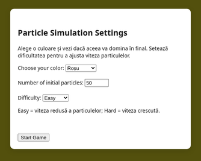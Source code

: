 <!DOCTYPE html>
<html lang="en">
<head>
    <meta charset="UTF-8">
    <meta name="viewport" content="width=device-width, initial-scale=1.0">
    <title>Particle Simulation</title>
    <style>
        body, html {
            height: 100%;
            margin: 0;
            padding: 0;
            font-family: 'Segoe UI', Tahoma, Geneva, Verdana, sans-serif;
            background-color: #53500d;
            display: flex;
            justify-content: center;
            align-items: center;
            overflow: hidden;
        }
        canvas {
            position: fixed;
            top: 0;
            left: 0;
            width: 100%;
            height: 100%;
            pointer-events: none;
            z-index: -1;
        }
        #menu {
            position: fixed;
            top: 20%;
            left: 50%;
            transform: translate(-50%, -20%);
            background-color: #fff;
            padding: 20px;
            border-radius: 10px;
            box-shadow: 0 4px 16px rgba(0, 0, 0, 0.15);
            z-index: 2;
        }
        #hud {
            position: fixed;
            top: 10px;
            left: 10px;
            background-color: rgba(255, 255, 255, 0.8);
            padding: 10px;
            border-radius: 5px;
            font-size: 14px;
            z-index: 1;
        }
        #restartButton {
            position: fixed;
            top: 10px;
            right: 10px;
            background-color: #a1887f;
            color: #ffffff;
            border: none;
            border-radius: 5px;
            padding: 10px;
            cursor: pointer;
            z-index: 2;
        }
    </style>
</head>
<body>

<div id="menu">
    <h2>Particle Simulation Settings</h2>
    <p>Alege o culoare și vezi dacă aceea va domina în final. Setează dificultatea pentru a ajusta viteza particulelor.</p>
    <label for="color">Choose your color:</label>
    <select id="color">
        <option value="rgba(255, 0, 0, 0.5)">Roșu</option>
        <option value="rgba(0, 128, 0, 0.5)">Verde</option>
        <option value="rgba(0, 0, 255, 0.5)">Albastru</option>
        <option value="rgba(255, 165, 0, 0.5)">Portocaliu</option>
        <option value="rgba(128, 0, 128, 0.5)">Mov</option>
        <option value="rgba(0, 255, 255, 0.5)">Cyan</option>
    </select>
    <br><br>
    <label for="numParticles">Number of initial particles:</label>
    <input type="number" id="numParticles" min="10" max="200" value="50">
    <br><br>
    <label for="difficulty">Difficulty:</label>
    <select id="difficulty" onchange="showDifficultyDescription()">
        <option value="easy">Easy</option>
        <option value="medium">Medium</option>
        <option value="hard">Hard</option>
    </select>
    <p id="difficultyDescription">Easy = viteza redusă a particulelor; Hard = viteza crescută.</p>
    <br><br>
    <button onclick="startGame()">Start Game</button>
</div>

<div id="hud" style="display:none">
    <p>Scor Albine: <span id="preyScore">0</span></p>
    <p>Scor Prădători: <span id="predatorScore">0</span></p>
    <p>Număr Prădători: <span id="numPredators">3</span></p>
    <div id="colorScores"></div>
    <div id="goalRanking"></div>
</div>

<button id="restartButton" style="display:none" onclick="restartGame()">Restart Game</button>

<canvas id="particleCanvas"></canvas>

<script>
    const canvas = document.getElementById('particleCanvas');
    const ctx = canvas.getContext('2d');
    let particlesArray = [];
    let goals = [];
    let blackParticles = [];
    let ants = [];
    let particleColors = [
        { name: 'Roșu', rgba: 'rgba(255, 0, 0, 0.5)' },
        { name: 'Verde', rgba: 'rgba(0, 128, 0, 0.5)' },
        { name: 'Albastru', rgba: 'rgba(0, 0, 255, 0.5)' },
        { name: 'Portocaliu', rgba: 'rgba(255, 165, 0, 0.5)' },
        { name: 'Mov', rgba: 'rgba(128, 0, 128, 0.5)' },
        { name: 'Cyan', rgba: 'rgba(0, 255, 255, 0.5)' }
    ];
    let preyScore = 0;
    let predatorScore = 0;
    let colorScores = {};
    let goldenCircle = { x: canvas.width / 2, y: canvas.height / 2, radius: 100, points: 10000 };

    class Goal {
        constructor(x, y, color) {
            this.x = x;
            this.y = y;
            this.color = color;
            this.size = 20;
            this.hits = 0;
            this.score = 0;
        }
        draw() {
            const hexRadius = this.size;
            ctx.beginPath();
            for (let i = 0; i < 6; i++) {
                const angle = Math.PI / 3 * i;
                const x = this.x + hexRadius * Math.cos(angle);
                const y = this.y + hexRadius * Math.sin(angle);
                if (i === 0) {
                    ctx.moveTo(x, y);
                } else {
                    ctx.lineTo(x, y);
                }
            }
            ctx.closePath();
            ctx.fillStyle = this.color.rgba;
            ctx.fill();
        }
        decreaseSize() {
            this.hits++;
            if (this.hits >= 3) {
                this.size = Math.max(10, this.size / 2);
                this.hits = 0;
            }
        }
        increaseSize() {
            this.size += 0.05;
            this.score += 0.05;
        }
        relocate() {
            let newX, newY;
            do {
                newX = Math.random() * (canvas.width - 100) + 50;
                newY = Math.random() * (canvas.height - 100) + 50;
            } while (Math.sqrt((newX - goldenCircle.x) ** 2 + (newY - goldenCircle.y) ** 2) < goldenCircle.radius + 900);

            this.x = newX;
            this.y = newY;
        }
    }

    function relocateGoalsPeriodically() {
        setInterval(() => {
            goals.forEach(goal => {
                goal.relocate();
            });
        }, 10000);
    }

    class Ant {
        constructor(x, y, speed) {
            this.x = x;
            this.y = y;
            this.speed = speed;
            this.target = null;
        }

        draw() {
            ctx.beginPath();
            ctx.arc(this.x, this.y, 5, 0, Math.PI * 2, false);
            ctx.fillStyle = 'brown';
            ctx.fill();
        }

        update() {
            if (!this.target || this.target.size <= 10) {
                this.target = goals[Math.floor(Math.random() * goals.length)];
            }

            const dx = this.target.x - this.x;
            const dy = this.target.y - this.y;
            const distance = Math.sqrt(dx * dx + dy * dy);

            if (distance < this.target.size) {
                this.target.decreaseSize();
                this.target = null;
            } else {
                this.x += (dx / distance) * this.speed;
                this.y += (dy / distance) * this.speed;
            }

            blackParticles.forEach(blackParticle => {
                const dx = blackParticle.x - this.x;
                const dy = blackParticle.y - this.y;
                const distance = Math.sqrt(dx * dx + dy * dy);

                if (distance < blackParticle.size) {
                    blackParticle.paralyze();
                }
            });

            this.draw();
        }
    }

    class GoldenCircle {
        constructor(x, y, radius, points) {
            this.x = x;
            this.y = y;
            this.radius = radius;
            this.points = points;
        }

        draw() {
            ctx.beginPath();
            ctx.arc(this.x, this.y, this.radius, 0, Math.PI * 2, false);
            ctx.fillStyle = 'gold';
            ctx.fill();
        }

        shrink() {
            if (this.points > 0) {
                this.points -= 0.05;
            }
        }
    }

    class BlackParticle {
        constructor(x, y, size) {
            this.x = x;
            this.y = y;
            this.size = size;
            this.speed = 1.5;
            this.paralyzed = false;
            this.paralyzeTimer = 0;
        }

        draw() {
            ctx.beginPath();
            ctx.arc(this.x, this.y, this.size, 0, Math.PI * 2, false);
            ctx.fillStyle = this.paralyzed ? 'gray' : 'black';
            ctx.fill();
        }

        paralyze() {
            this.paralyzed = true;
            this.paralyzeTimer = 300; // 5 seconds at 60 FPS
        }

        update() {
            if (this.paralyzed) {
                this.paralyzeTimer--;
                if (this.paralyzeTimer <= 0) {
                    this.paralyzed = false;
                }
                this.draw();
                return;
            }

            let closestParticle = null;
            let minDistance = Infinity;

            particlesArray.forEach(particle => {
                if (!particle.hasHoney) {
                    const dx = particle.x - this.x;
                    const dy = particle.y - this.y;
                    const distance = Math.sqrt(dx * dx + dy * dy);

                    if (distance < minDistance) {
                        minDistance = distance;
                        closestParticle = particle;
                    }
                }
            });

            if (closestParticle) {
                const dx = closestParticle.x - this.x;
                const dy = closestParticle.y - this.y;
                const distance = Math.sqrt(dx * dx + dy * dy);

                if (distance < this.size) {
                    const index = particlesArray.indexOf(closestParticle);
                    if (index > -1) {
                        particlesArray.splice(index, 1);
                        predatorScore++;
                        document.getElementById('predatorScore').textContent = predatorScore;
                    }
                } else {
                    this.x += (dx / distance) * this.speed;
                    this.y += (dy / distance) * this.speed;
                }
            }

            this.draw();
        }
    }

    window.addEventListener('resize', function() {
        canvas.width = window.innerWidth;
        canvas.height = window.innerHeight;
        goldenCircle = new GoldenCircle(canvas.width / 2, canvas.height / 2, 100, 10000);
        init(particlesArray.length);
    });

    canvas.width = window.innerWidth;
    canvas.height = window.innerHeight;

    const goldenCircleInstance = new GoldenCircle(canvas.width / 2, canvas.height / 2, 100, 10000);

    class Particle {
        constructor(x, y, directionX, directionY, size, color) {
            this.x = x;
            this.y = y;
            this.directionX = directionX;
            this.directionY = directionY;
            this.size = size;
            this.color = color;
            this.originalColor = color.rgba;
            this.hasHoney = false;
        }
        draw() {
            ctx.beginPath();
            ctx.arc(this.x, this.y, this.size, 0, Math.PI * 2, false);
            ctx.fillStyle = this.hasHoney ? 'gold' : this.originalColor;
            ctx.fill();
        }
        update() {
            this.x += this.directionX;
            this.y += this.directionY;

            if (this.x + this.size > canvas.width || this.x - this.size < 0) {
                this.directionX = -this.directionX;
            }
            if (this.y + this.size > canvas.height || this.y - this.size < 0) {
                this.directionY = -this.directionY;
            }

            const dx = goldenCircleInstance.x - this.x;
            const dy = goldenCircleInstance.y - this.y;
            const distance = Math.sqrt(dx * dx + dy * dy);

            if (!this.hasHoney && distance < goldenCircleInstance.radius) {
                this.hasHoney = true;
                goldenCircleInstance.shrink();
            }

            if (this.hasHoney) {
                const goal = goals.find(goal => goal.color.rgba === this.color.rgba);
                const goalDx = goal.x - this.x;
                const goalDy = goal.y - this.y;
                const goalDistance = Math.sqrt(goalDx * goalDx + goalDy * goalDy);

                if (goalDistance < this.size) {
                    goal.increaseSize();
                    preyScore++;
                    document.getElementById('preyScore').textContent = preyScore;
                    this.hasHoney = false;

                    // Deposit honey around the goal
                    ctx.beginPath();
                    ctx.arc(goal.x + Math.random() * 10 - 5, goal.y + Math.random() * 10 - 5, 3, 0, Math.PI * 2, false);
                    ctx.fillStyle = 'gold';
                    ctx.fill();
                } else {
                    this.directionX = goalDx / goalDistance;
                    this.directionY = goalDy / goalDistance;
                }
            }

            this.draw();
        }
    }

    function createGoals() {
        goals = [];
        const margin = 50;
        const positions = [
            { x: margin, y: margin },
            { x: canvas.width - margin, y: margin },
            { x: margin, y: canvas.height - margin },
            { x: canvas.width - margin, y: canvas.height - margin },
            { x: canvas.width / 2, y: margin },
            { x: canvas.width / 2, y: canvas.height - margin }
        ];

        particleColors.forEach((color, index) => {
            const position = positions[index % positions.length];
            goals.push(new Goal(position.x, position.y, color));
        });
    }

    function drawGoals() {
        goals.forEach(goal => goal.draw());
    }

    function updateGoalRanking() {
        const sortedGoals = goals.slice().sort((a, b) => b.size - a.size);
        const rankingDiv = document.getElementById('goalRanking');
        rankingDiv.innerHTML = '<h3>Clasament Pătrate:</h3>' + sortedGoals.map(goal => `${goal.color.name}: ${goal.size.toFixed(2)}`).join('<br>');
    }

    function init(numParticles) {
        particlesArray = [];
        blackParticles = [];
        ants = [];
        colorScores = {};
        createGoals();
        relocateGoalsPeriodically();

        for (let i = 0; i < numParticles; i++) {
            const size = Math.random() * 3 + 1;
            const x = Math.random() * (canvas.width - size * 2);
            const y = Math.random() * (canvas.height - size * 2);
            const directionX = (Math.random() - 0.5) * 2; // Adjusted random initial directions
            const directionY = (Math.random() - 0.5) * 2;
            const color = particleColors[Math.floor(Math.random() * particleColors.length)];
            particlesArray.push(new Particle(x, y, directionX, directionY, size, color));
        }

        // Create three black particles (predators)
        for (let i = 0; i < 3; i++) {
            const x = Math.random() * canvas.width;
            const y = Math.random() * canvas.height;
            blackParticles.push(new BlackParticle(x, y, 15));
        }

        // Create one ant
        const x = Math.random() * canvas.width;
        const y = Math.random() * canvas.height;
        ants.push(new Ant(x, y, 1));

        document.getElementById('menu').style.display = 'none';
        document.getElementById('hud').style.display = 'block';
    }

    function animate() {
        ctx.clearRect(0, 0, canvas.width, canvas.height);
        goldenCircleInstance.draw();
        drawGoals();
        particlesArray.forEach(particle => particle.update());
        blackParticles.forEach(blackParticle => blackParticle.update());
        ants.forEach(ant => ant.update());
        updateGoalRanking();
        requestAnimationFrame(animate);

        if (particlesArray.length === 0) {
            alert('All particles have been eaten! Game over.');
            restartGame();
        }
    }

    function startGame() {
        const numParticles = parseInt(document.getElementById('numParticles').value);
        if (isNaN(numParticles) || numParticles < 10 || numParticles > 5000) {
            alert('Please enter a valid number of particles (10-5000).');
            return;
        }
        init(numParticles);
        animate();
    }

    function restartGame() {
        cancelAnimationFrame(gameInterval);
        document.getElementById('menu').style.display = 'block';
    }
</script>

</body>
</html>
